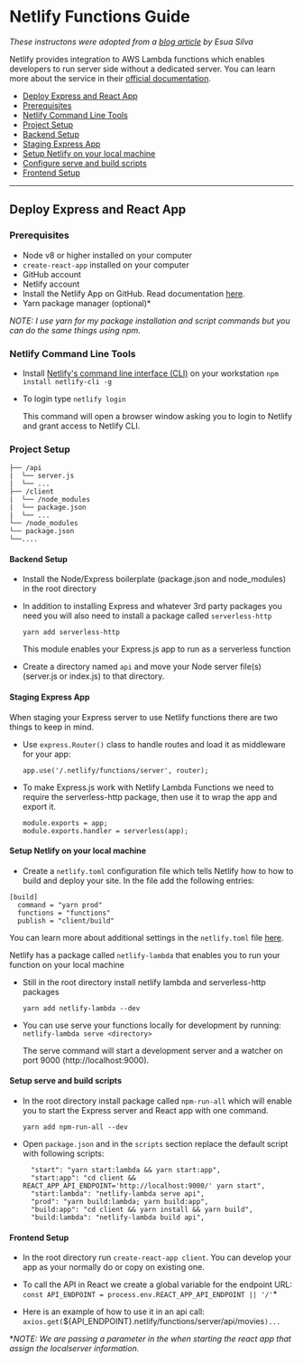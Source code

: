 # Netlify Functions Guide

_These instructons were adopted from a [blog article](https://blog.bitsrc.io/react-production-deployment-part-1-netlify-703686631dd1) by Esua Silva_

Netlify provides integration to AWS Lambda functions which enables developers to run server side without a dedicated server. You can learn more about the service in their [official documentation](https://www.netlify.com/docs/functions/).

  - [Deploy Express and React App](#deploy-express-and-react-app)
  - [Prerequisites](#prerequisites)
  - [Netlify Command Line Tools](#netlify-command-line-tools)
  - [Project Setup](#project-setup)
  - [Backend Setup](#backend-setup)
  - [Staging Express App](#staging-express-app)
  - [Setup Netlify on your local machine](#setup-netlify-on-your-local-machine)
  - [Configure serve and build scripts](#configure-serve-and-build-scripts)
  - [Frontend Setup](#frontend-setup)

---
## Deploy Express and React App

### Prerequisites
- Node v8 or higher installed on your computer
- `create-react-app` installed on your computer
- GitHub account
- Netlify account
- Install the Netlify App on GitHub. Read documentation [here](https://www.netlify.com/docs/github-permissions/).
- Yarn package manager (optional)*

*NOTE: I use yarn for my package installation and script commands but you can do the same things using npm.*

### Netlify Command Line Tools

- Install [Netlify's command line interface (CLI)](https://www.netlify.com/docs/cli/) on your workstation
  `npm install netlify-cli -g`

- To login type
  `netlify login`  

  This command will open a browser window asking you to login to Netlify and grant access to Netlify CLI.

### Project Setup
```
├── /api
|  └── server.js
|  └── ...
├── /client
|  └── /node_modules
|  └── package.json
|  └── ...
└── /node_modules
└── package.json
└──....
```

#### Backend Setup
- Install the Node/Express boilerplate (package.json and node_modules) in the root directory
- In addition to installing Express and whatever 3rd party packages you need you will also need to install a package called `serverless-http`
  
  `yarn add serverless-http`

  This module enables your Express.js app to run as a serverless function

- Create a directory named `api` and move your Node server file(s) (server.js or index.js) to that directory.

#### Staging Express App
When staging your Express server to use Netlify functions there are two things to keep in mind.
- Use `express.Router()` class to handle routes and load it as middleware for your app:

  `app.use('/.netlify/functions/server', router);`

- To make Express.js work with Netlify Lambda Functions we need to require the serverless-http package, then use it to wrap the app and export it.

  ```
  module.exports = app;
  module.exports.handler = serverless(app);
  ```

#### Setup Netlify on your local machine
- Create a `netlify.toml` configuration file which tells Netlify how to 
how to build and deploy your site. In the file add the following entries:

```
[build]
  command = "yarn prod"
  functions = "functions"
  publish = "client/build"
```

  You can learn more about additional settings in the `netlify.toml` file [here](https://www.netlify.com/docs/netlify-toml-reference/).

Netlify has a package called `netlify-lambda` that enables you to run your function on your local machine
- Still in the root directory install netlify lambda and serverless-http packages

  `yarn add netlify-lambda --dev`

- You can use serve your functions locally for development by running:
  `netlify-lambda serve <directory>`

  The serve command will start a development server and a watcher on port 9000 (http://localhost:9000).

#### Setup serve and build scripts
- In the root directory install package called `npm-run-all` which will enable you to start the Express server and React app with one command.

  `yarn add npm-run-all --dev`

- Open `package.json` and in the `scripts` section replace the default script with following scripts:

  ```
    "start": "yarn start:lambda && yarn start:app",
    "start:app": "cd client && REACT_APP_API_ENDPOINT='http://localhost:9000/' yarn start",
    "start:lambda": "netlify-lambda serve api",
    "prod": "yarn build:lambda; yarn build:app",
    "build:app": "cd client && yarn install && yarn build",
    "build:lambda": "netlify-lambda build api",
  ```

#### Frontend Setup
- In the root directory run `create-react-app client`. You can develop your app as your normally do or copy on existing one.
- To call the API in React we create a global variable for the endpoint URL:
  `const API_ENDPOINT = process.env.REACT_APP_API_ENDPOINT || '/'`*

- Here is an example of how to use it in an api call:
  `axios.get(`${API_ENDPOINT}.netlify/functions/server/api/movies`)...`
  
**NOTE: We are passing a parameter in the when starting the react app that assign the localserver information.*




